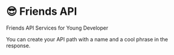 # 😎 Friends API
Friends API Services for Young Developer

You can create your API path with a name and a cool phrase in the response.
